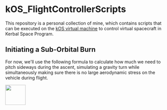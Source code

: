# kOS_FlightControllerScripts

This repository is a personal collection of mine, which contains scripts that can be executed on the [kOS virtual machine](https://ksp-kos.github.io/KOS/) to control virtual spacecraft in Kerbal Space Program.

## Initiating a Sub-Orbital Burn

For now, we'll use the following formula to calculate how much we need to pitch sideways during the ascent, simulating a gravity turn while simultaneously making sure there is no large aerodynamic stress on the vehicle during flight.

<img src="https://space-resources.s3.fr-par.scw.cloud/cycloid_launch_curve.svg" height="64" />